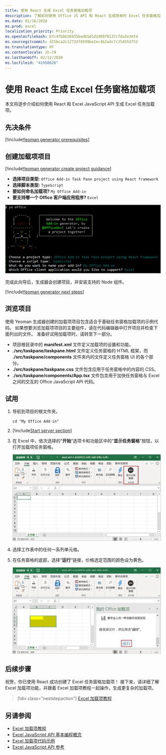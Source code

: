 ```yaml
---
title: 使用 React 生成 Excel 任务窗格加载项
description: 了解如何使用 Office JS API 和 React 生成简单的 Excel 任务窗格加载项。
ms.date: 01/16/2020
ms.prod: excel
localization_priority: Priority
ms.openlocfilehash: b7c4fbbb26935bedb5d1d2d09f0137cfda3e34f4
ms.sourcegitcommit: d15bca2c12732f8599be2ec4b2adc7c254552f52
ms.translationtype: HT
ms.contentlocale: zh-CN
ms.lasthandoff: 02/12/2020
ms.locfileid: "41950626"
---
```

# <a name="build-an-excel-task-pane-add-in-using-react"></a>使用 React 生成 Excel 任务窗格加载项

本文将逐步介绍如何使用 React 和 Excel JavaScript API 生成 Excel 任务加载项。

## <a name="prerequisites"></a>先决条件

[!include[Yeoman generator prerequisites](../includes/quickstart-yo-prerequisites.md)]

## <a name="create-the-add-in-project"></a>创建加载项项目

[!include[Yeoman generator create project guidance](../includes/yo-office-command-guidance.md)]

- **选择项目类型:** `Office Add-in Task Pane project using React framework`
- **选择脚本类型:** `TypeScript`
- **要如何命名加载项?** `My Office Add-in`
- **要支持哪一个 Office 客户端应用程序?** `Excel`

![Yeoman 生成器](../images/yo-office-excel-react-2.png)

完成此向导后，生成器会创建项目，并安装支持的 Node 组件。

[!include[Yeoman generator next steps](../includes/yo-office-next-steps.md)]

## <a name="explore-the-project"></a>浏览项目

使用 Yeoman 生成器创建的加载项项目包含适合于基础任务窗格加载项的示例代码。 如果想要浏览加载项项目的主要组件，请在代码编辑器中打开项目并检查下面列出的文件。 准备好试用加载项时，请转至下一部分。

- 项目根目录中的 **manifest.xml** 文件定义加载项的设置和功能。
- **./src/taskpane/taskpane.html** 文件定义任务窗格的 HTML 框架，而 **./src/taskpane/components** 文件夹内的文件定义任务窗格 UI 的各个部分。
- **./src/taskpane/taskpane.css** 文件包含应用于任务窗格中的内容的 CSS。
- **./src/taskpane/components/App.tsx** 文件包含用于加快任务窗格与 Excel 之间的交互的 Office JavaScript API 代码。

## <a name="try-it-out"></a>试用

1. 导航到项目的根文件夹。

    ```command&nbsp;line
    cd "My Office Add-in"
    ```

2. [!include[Start server section](../includes/quickstart-yo-start-server-excel.md)] 

3. 在 Excel 中，依次选择的“**开始**”选项卡和功能区中的“**显示任务窗格**”按钮，以打开加载项任务窗格。

    ![Excel 加载项按钮](../images/excel-quickstart-addin-3b.png)

4. 选择工作表中的任何一系列单元格。

5. 在任务窗格的底部，选择“**运行**”链接，价格选定范围的颜色设为黄色。

    ![Excel 加载项](../images/excel-quickstart-addin-3c.png)

## <a name="next-steps"></a>后续步骤

祝贺，你已使用 React 成功创建了 Excel 任务窗格加载项！ 接下来，请详细了解 Excel 加载项功能，并跟着 Excel 加载项教程一起操作，生成更复杂的加载项。

> [!div class="nextstepaction"]
> [Excel 加载项教程](../tutorials/excel-tutorial.md)

## <a name="see-also"></a>另请参阅

* [Excel 加载项教程](../tutorials/excel-tutorial-create-table.md)
* [Excel JavaScript API 基本编程概念](../excel/excel-add-ins-core-concepts.md)
* [Excel 加载项代码示例](https://developer.microsoft.com/office/gallery/?filterBy=Samples,Excel)
* [Excel JavaScript API 参考](/office/dev/add-ins/reference/overview/excel-add-ins-reference-overview)
